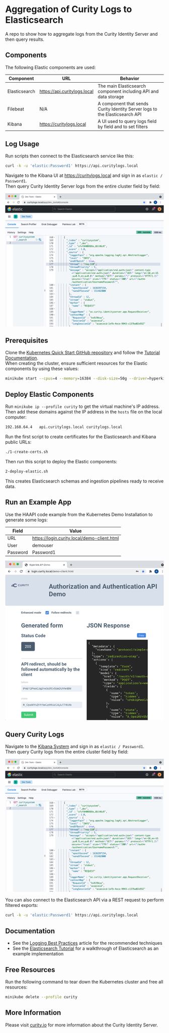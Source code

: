 # Aggregation of Curity Logs to Elasticsearch

A repo to show how to aggregate logs from the Curity Identity Server and then query results.

## Components

The following Elastic components are used:

| Component | URL | Behavior |
| --------- | --- | -------- |
| Elasticsearch | https://api.curitylogs.local | The main Elasticsearch component including API and data storage |
| Filebeat | N/A | A component that sends Curity Identity Server logs to the Elasticsearch API |
| Kibana | https://curitylogs.local | A UI used to query logs field by field and to set filters |

## Log Usage

Run scripts then connect to the Elasticsearch service like this:

```bash
curl -k -u 'elastic:Password1' https://api.curitylogs.local
```

Navigate to the Kibana UI at https://curitylogs.local and sign in as `elastic / Password1`.\
Then query Curity Identity Server logs from the entire cluster field by field:

![Initial Query](/images/initial-query.png)

## Prerequisites

Clone the [Kubernetes Quick Start GitHub repository](https://github.com/curityio/kubernetes-quick-start) and follow the [Tutorial Documentation](https://curity.io/resources/learn/kubernetes-demo-installation/).\
When creating the cluster, ensure sufficient resources for the Elastic components by using these values:

```bash
minikube start --cpus=4 --memory=16384 --disk-size=50g --driver=hyperkit --profile curity
```

## Deploy Elastic Components

Run `minikube ip --profile curity` to get the virtual machine's IP address.\
Then add these domains against the IP address in the `hosts` file on the local computer:

```bash
192.168.64.4   api.curitylogs.local curitylogs.local
```

Run the first script to create certificates for the Elasticsearch and Kibana public URLs:

```bash
./1-create-certs.sh
```

Then run this script to deploy the Elastic components:

```bash
2-deploy-elastic.sh
```

This creates Elasticsearch schemas and ingestion pipelines ready to receive data.

## Run an Example App

Use the HAAPI code example from the Kubernetes Demo Installation to generate some logs:

| Field | Value |
| ----- | ----- |
| URL | https://login.curity.local/demo-client.html |
| User | demouser |
| Password | Password1 |

![Example App](/images/example-app.png)

## Query Curity Logs

Navigate to the [Kibana System](https://curitylogs.local/app/dev_tools#/console) and sign in as `elastic / Password1`.\
Then query Curity logs from the entire cluster field by field:

![Initial Query](/images/initial-query.png)

You can also connect to the Elasticsearch API via a REST request to perform filtered exports:

```bash
curl -k -u 'elastic:Password1' https://api.curitylogs.local
```

## Documentation

- See the [Logging Best Practices](https://curity.io/resources/learn/authenticate-with-google-authenticator/) article for the recommended techniques
- See the [Elasticsearch Tutorial](https://curity.io/resources/learn/elasticsearch-tutorial/) for a walkthrough of Elasticsearch as an example implementation

## Free Resources

Run the following command to tear down the Kubernetes cluster and free all resources:

```bash
minikube delete --profile curity
```

## More Information

Please visit [curity.io](https://curity.io/) for more information about the Curity Identity Server.
